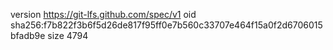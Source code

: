 version https://git-lfs.github.com/spec/v1
oid sha256:f7b822f3b6f5d26de817f95ff0e7b560c33707e464f15a0f2d6706015bfadb9e
size 4794
